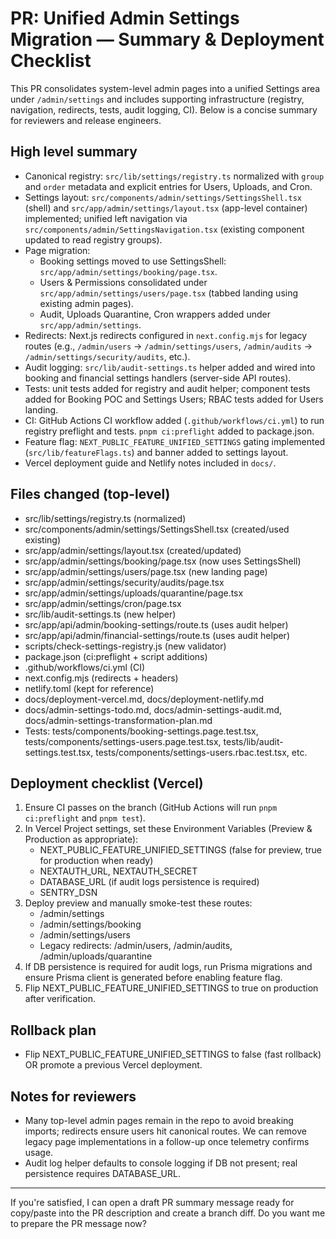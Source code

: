 # PR: Unified Admin Settings Migration — Summary & Deployment Checklist

This PR consolidates system-level admin pages into a unified Settings area under `/admin/settings` and includes supporting infrastructure (registry, navigation, redirects, tests, audit logging, CI). Below is a concise summary for reviewers and release engineers.

## High level summary
- Canonical registry: `src/lib/settings/registry.ts` normalized with `group` and `order` metadata and explicit entries for Users, Uploads, and Cron.
- Settings layout: `src/components/admin/settings/SettingsShell.tsx` (shell) and `src/app/admin/settings/layout.tsx` (app-level container) implemented; unified left navigation via `src/components/admin/SettingsNavigation.tsx` (existing component updated to read registry groups).
- Page migration:
  - Booking settings moved to use SettingsShell: `src/app/admin/settings/booking/page.tsx`.
  - Users & Permissions consolidated under `src/app/admin/settings/users/page.tsx` (tabbed landing using existing admin pages).
  - Audit, Uploads Quarantine, Cron wrappers added under `src/app/admin/settings`.
- Redirects: Next.js redirects configured in `next.config.mjs` for legacy routes (e.g., `/admin/users` -> `/admin/settings/users`, `/admin/audits` -> `/admin/settings/security/audits`, etc.).
- Audit logging: `src/lib/audit-settings.ts` helper added and wired into booking and financial settings handlers (server-side API routes).
- Tests: unit tests added for registry and audit helper; component tests added for Booking POC and Settings Users; RBAC tests added for Users landing.
- CI: GitHub Actions CI workflow added (`.github/workflows/ci.yml`) to run registry preflight and tests. `pnpm ci:preflight` added to package.json.
- Feature flag: `NEXT_PUBLIC_FEATURE_UNIFIED_SETTINGS` gating implemented (`src/lib/featureFlags.ts`) and banner added to settings layout.
- Vercel deployment guide and Netlify notes included in `docs/`.

## Files changed (top-level)
- src/lib/settings/registry.ts (normalized)
- src/components/admin/settings/SettingsShell.tsx (created/used existing)
- src/app/admin/settings/layout.tsx (created/updated)
- src/app/admin/settings/booking/page.tsx (now uses SettingsShell)
- src/app/admin/settings/users/page.tsx (new landing page)
- src/app/admin/settings/security/audits/page.tsx
- src/app/admin/settings/uploads/quarantine/page.tsx
- src/app/admin/settings/cron/page.tsx
- src/lib/audit-settings.ts (new helper)
- src/app/api/admin/booking-settings/route.ts (uses audit helper)
- src/app/api/admin/financial-settings/route.ts (uses audit helper)
- scripts/check-settings-registry.js (new validator)
- package.json (ci:preflight + script additions)
- .github/workflows/ci.yml (CI)
- next.config.mjs (redirects + headers)
- netlify.toml (kept for reference)
- docs/deployment-vercel.md, docs/deployment-netlify.md
- docs/admin-settings-todo.md, docs/admin-settings-audit.md, docs/admin-settings-transformation-plan.md
- Tests: tests/components/booking-settings.page.test.tsx, tests/components/settings-users.page.test.tsx, tests/lib/audit-settings.test.tsx, tests/components/settings-users.rbac.test.tsx, etc.

## Deployment checklist (Vercel)
1. Ensure CI passes on the branch (GitHub Actions will run `pnpm ci:preflight` and `pnpm test`).
2. In Vercel Project settings, set these Environment Variables (Preview & Production as appropriate):
   - NEXT_PUBLIC_FEATURE_UNIFIED_SETTINGS (false for preview, true for production when ready)
   - NEXTAUTH_URL, NEXTAUTH_SECRET
   - DATABASE_URL (if audit logs persistence is required)
   - SENTRY_DSN
3. Deploy preview and manually smoke-test these routes:
   - /admin/settings
   - /admin/settings/booking
   - /admin/settings/users
   - Legacy redirects: /admin/users, /admin/audits, /admin/uploads/quarantine
4. If DB persistence is required for audit logs, run Prisma migrations and ensure Prisma client is generated before enabling feature flag.
5. Flip NEXT_PUBLIC_FEATURE_UNIFIED_SETTINGS to true on production after verification.

## Rollback plan
- Flip NEXT_PUBLIC_FEATURE_UNIFIED_SETTINGS to false (fast rollback) OR promote a previous Vercel deployment.

## Notes for reviewers
- Many top-level admin pages remain in the repo to avoid breaking imports; redirects ensure users hit canonical routes. We can remove legacy page implementations in a follow-up once telemetry confirms usage.
- Audit log helper defaults to console logging if DB not present; real persistence requires DATABASE_URL.

---

If you're satisfied, I can open a draft PR summary message ready for copy/paste into the PR description and create a branch diff. Do you want me to prepare the PR message now?

